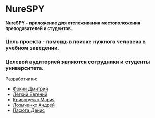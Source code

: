 # NureSPY
**NureSPY - приложение для отслеживания местоположения преподавателей и студентов.**
### Цель проекта - помощь в поиске нужного человека в учебном заведении.
### Целевой аудиторией являются сотрудники и студенты университета.

Разработчики:
 * [Фокин Дмитрий](mailto:dmytro.fokin@nure.ua)
 * [Легкий Евгений](mailto:yevhen.lehkyi@nure.ua)
 * [Криворучко Мария](mailto:mariia.kryvoruchko@nure.ua)
 * [Лозыченко Андрей](mailto:andrii.lozychenko@nure.ua)
 * [Пасюга Денис](mailto:denys.pasiuha@nure.ua)
 
